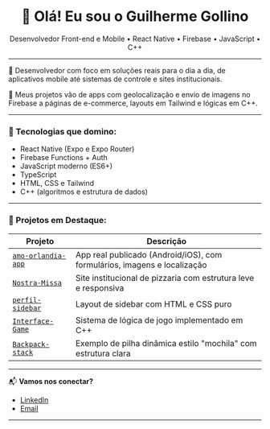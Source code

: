 <h1 align="center">👋 Olá! Eu sou o Guilherme Gollino</h1>

<p align="center">
Desenvolvedor Front-end e Mobile • React Native • Firebase • JavaScript • C++
</p>

---

🎯 Desenvolvedor com foco em soluções reais para o dia a dia, de aplicativos mobile até sistemas de controle e sites institucionais.  

🧠 Meus projetos vão de apps com geolocalização e envio de imagens no Firebase a páginas de e-commerce, layouts em Tailwind e lógicas em C++.

---

### 🚀 Tecnologias que domino:
- React Native (Expo e Expo Router)
- Firebase Functions + Auth
- JavaScript moderno (ES6+)
- TypeScript
- HTML, CSS e Tailwind
- C++ (algoritmos e estrutura de dados)

---

### 📂 Projetos em Destaque:

| Projeto | Descrição |
|--------|-----------|
| [`amo-orlandia-app`](https://github.com/GollinoGui/amo-orlandia-app) | App real publicado (Android/iOS), com formulários, imagens e localização |
| [`Nostra-Missa`](https://github.com/GollinoGui/Nostra-Missa) | Site institucional de pizzaria com estrutura leve e responsiva |
| [`perfil-sidebar`](https://github.com/GollinoGui/perfil-sidebar) | Layout de sidebar com HTML e CSS puro |
| [`Interface-Game`](https://github.com/GollinoGui/Interface-Game) | Sistema de lógica de jogo implementado em C++ |
| [`Backpack-stack`](https://github.com/GollinoGui/Backpack-stack) | Exemplo de pilha dinâmica estilo "mochila" com estrutura clara |

---

📬 **Vamos nos conectar?**  
- [LinkedIn](https://linkedin.com/in/gollinogui)  
- [Email](mailto:gollinogui@gmail.com)

---
